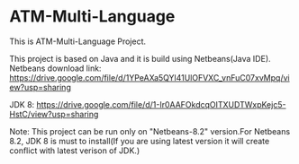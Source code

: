 # ATM-Multi-Language

This is ATM-Multi-Language Project.

This project is based on Java and it is build using Netbeans(Java IDE).
Netbeans download link: https://drive.google.com/file/d/1YPeAXa5QYl41UlOFVXC_vnFuC07xvMpq/view?usp=sharing

JDK 8: https://drive.google.com/file/d/1-Ir0AAFOkdcqOITXUDTWxpKejc5-HstC/view?usp=sharing

Note: This project can be run only on "Netbeans-8.2" version.For Netbeans 8.2, JDK 8 is must to install(If you are using latest version it will create conflict with latest verison of JDK.)

